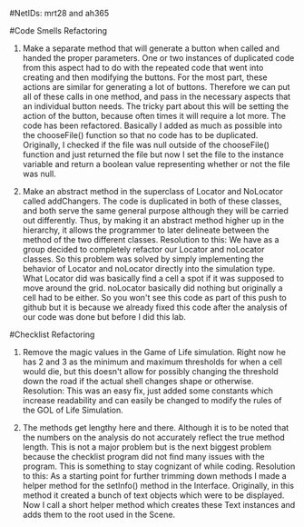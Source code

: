 #NetIDs: mrt28 and ah365

#Code Smells Refactoring
1. Make a separate method that will generate a button when called and handed the proper parameters. One or two instances of duplicated code from this aspect had to do with the repeated code that went into creating and then modifying the buttons. For the most part, these actions are similar for generating a lot of buttons. Therefore we can put all of these calls in one method, and pass in the necessary aspects that an individual button needs. The tricky part about this will be setting the action of the button, because often times it will require a lot more.
The code has been refactored. Basically I added as much as possible into the chooseFile() function so that no code has to be duplicated. Originally, I checked if the file was null outside of the chooseFile() function and just returned the file but now I set the file to the instance variable and return a boolean value representing whether or not the file was null.

2. Make an abstract method in the superclass of Locator and NoLocator called addChangers. The code is duplicated in both of these classes, and both serve the same general purpose although they will be carried out differently. Thus, by making it an abstract method higher up in the hierarchy, it allows the programmer to later delineate between the method of the two different classes. 
Resolution to this: We have as a group decided to completely refactor our Locator and noLocator classes. So this problem was solved by simply implementing the behavior of Locator and noLocator directly into the simulation type. What Locator did was basically find a cell a spot if it was supposed to move around the grid. noLocator basically did nothing but originally a cell had to be either. So you won't see this code as part of this push to github but it is because we already fixed this code after the analysis of our code was done but before I did this lab. 

#Checklist Refactoring
1. Remove the magic values in the Game of Life simulation. Right now he has 2 and 3 as the minimum and maximum thresholds for when a cell would die, but this doesn't allow for possibly changing the threshold down the road if the actual shell changes shape or otherwise.
Resolution: This was an easy fix, just added some constants which increase readability and can easily be changed to modify the rules of the GOL of Life Simulation. 

2. The methods get lengthy here and there. Although it is to be noted that the numbers on the analysis do not accurately reflect the true method length. This is not a major problem but is the next biggest problem because the checklist program did not find many issues with the program. This is something to stay cognizant of while coding.
Resolution to this: As a starting point for further trimming down methods I made a helper method for the setInfo() method in the Interface. Originally, in this method it created a bunch of text objects which were to be displayed. Now I call a short helper method which creates these Text instances and adds them to the root used in the Scene. 
